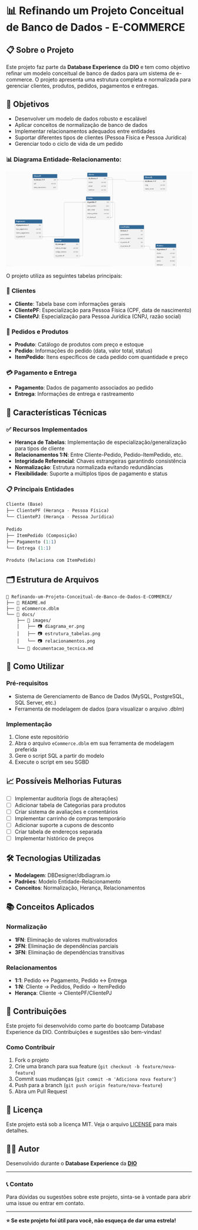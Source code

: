 # 📊 Refinando um Projeto Conceitual de Banco de Dados - E-COMMERCE

## 📋 Sobre o Projeto

Este projeto faz parte da **Database Experience** da **DIO** e tem como objetivo refinar um modelo conceitual de banco de dados para um sistema de e-commerce. O projeto apresenta uma estrutura completa e normalizada para gerenciar clientes, produtos, pedidos, pagamentos e entregas.

## 🎯 Objetivos

- Desenvolver um modelo de dados robusto e escalável
- Aplicar conceitos de normalização de banco de dados
- Implementar relacionamentos adequados entre entidades
- Suportar diferentes tipos de clientes (Pessoa Física e Pessoa Jurídica)
- Gerenciar todo o ciclo de vida de um pedido

### 📊 Diagrama Entidade-Relacionamento:
<p align="center">
  <img src="docs/images/imagem_2025-09-06_162359811.png" alt="Diagrama ER" width="700">
</p>

O projeto utiliza as seguintes tabelas principais:

### 👥 **Clientes**
- **Cliente**: Tabela base com informações gerais
- **ClientePF**: Especialização para Pessoa Física (CPF, data de nascimento)
- **ClientePJ**: Especialização para Pessoa Jurídica (CNPJ, razão social)

### 🛒 **Pedidos e Produtos**
- **Produto**: Catálogo de produtos com preço e estoque
- **Pedido**: Informações do pedido (data, valor total, status)
- **ItemPedido**: Itens específicos de cada pedido com quantidade e preço

### 💳 **Pagamento e Entrega**
- **Pagamento**: Dados de pagamento associados ao pedido
- **Entrega**: Informações de entrega e rastreamento

## 🔧 Características Técnicas

### ✅ **Recursos Implementados**

- **Herança de Tabelas**: Implementação de especialização/generalização para tipos de cliente
- **Relacionamentos 1:N**: Entre Cliente-Pedido, Pedido-ItemPedido, etc.
- **Integridade Referencial**: Chaves estrangeiras garantindo consistência
- **Normalização**: Estrutura normalizada evitando redundâncias
- **Flexibilidade**: Suporte a múltiplos tipos de pagamento e status

### 📋 **Principais Entidades**

```sql
Cliente (Base)
├── ClientePF (Herança - Pessoa Física)
└── ClientePJ (Herança - Pessoa Jurídica)

Pedido
├── ItemPedido (Composição)
├── Pagamento (1:1)
└── Entrega (1:1)

Produto (Relaciona com ItemPedido)
```

## 🗂️ Estrutura de Arquivos

```
📁 Refinando-um-Projeto-Conceitual-de-Banco-de-Dados-E-COMMERCE/
├── 📄 README.md
├── 📄 eCommerce.dblm
└── 📁 docs/
    ├── 📁 images/
    │   ├── 📷 diagrama_er.png
    │   ├── 📷 estrutura_tabelas.png
    │   └── 📷 relacionamentos.png
    └── 📄 documentacao_tecnica.md
```

## 🚀 Como Utilizar

### Pré-requisitos
- Sistema de Gerenciamento de Banco de Dados (MySQL, PostgreSQL, SQL Server, etc.)
- Ferramenta de modelagem de dados (para visualizar o arquivo .dblm)

### Implementação
1. Clone este repositório
2. Abra o arquivo `eCommerce.dblm` em sua ferramenta de modelagem preferida
3. Gere o script SQL a partir do modelo
4. Execute o script em seu SGBD

## 📈 Possíveis Melhorias Futuras

- [ ] Implementar auditoria (logs de alterações)
- [ ] Adicionar tabela de Categorias para produtos
- [ ] Criar sistema de avaliações e comentários
- [ ] Implementar carrinho de compras temporário
- [ ] Adicionar suporte a cupons de desconto
- [ ] Criar tabela de endereços separada
- [ ] Implementar histórico de preços

## 🛠️ Tecnologias Utilizadas

- **Modelagem**: DBDesigner/dbdiagram.io
- **Padrões**: Modelo Entidade-Relacionamento
- **Conceitos**: Normalização, Herança, Relacionamentos

## 📚 Conceitos Aplicados

### Normalização
- **1FN**: Eliminação de valores multivalorados
- **2FN**: Eliminação de dependências parciais
- **3FN**: Eliminação de dependências transitivas

### Relacionamentos
- **1:1**: Pedido ↔ Pagamento, Pedido ↔ Entrega
- **1:N**: Cliente → Pedidos, Pedido → ItemPedido
- **Herança**: Cliente → ClientePF/ClientePJ

## 🤝 Contribuições

Este projeto foi desenvolvido como parte do bootcamp Database Experience da DIO. Contribuições e sugestões são bem-vindas!

### Como Contribuir
1. Fork o projeto
2. Crie uma branch para sua feature (`git checkout -b feature/nova-feature`)
3. Commit suas mudanças (`git commit -m 'Adiciona nova feature'`)
4. Push para a branch (`git push origin feature/nova-feature`)
5. Abra um Pull Request

## 📄 Licença

Este projeto está sob a licença MIT. Veja o arquivo [LICENSE](LICENSE) para mais detalhes.

## 👨‍💻 Autor

Desenvolvido durante o **Database Experience** da **[DIO](https://dio.me)**

---

### 📞 Contato

Para dúvidas ou sugestões sobre este projeto, sinta-se à vontade para abrir uma issue ou entrar em contato.

---

**⭐ Se este projeto foi útil para você, não esqueça de dar uma estrela!**
